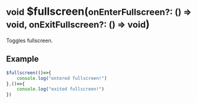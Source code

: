 # <small>void</small> $fullscreen(<small>onEnterFullscreen?: () => void, onExitFullscreen?: () => void</small>)
Toggles fullscreen.
## Example
```javascript
$fullscreen(()=>{
    console.log("entered fullscreen!")
},()=>{
    console.log("exited fullscreen!")
})
```
